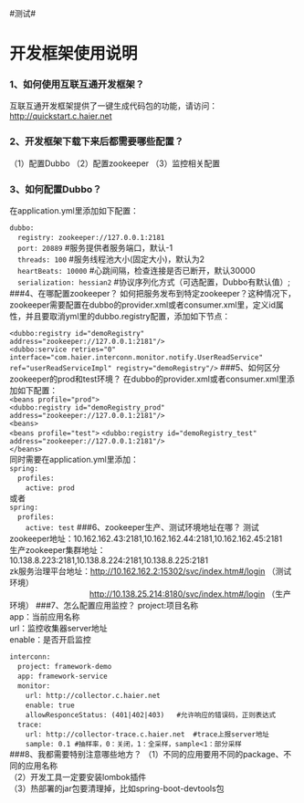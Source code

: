 #测试#

# 开发框架使用说明 #
### 1、如何使用互联互通开发框架？ ###
  互联互通开发框架提供了一键生成代码包的功能，请访问：http://quickstart.c.haier.net

### 2、开发框架下载下来后都需要哪些配置？ ###
（1）配置Dubbo
（2）配置zookeeper
（3）监控相关配置
### 3、如何配置Dubbo？
  在application.yml里添加如下配置：   

``dubbo:``  
&ensp;&ensp;``registry: zookeeper://127.0.0.1:2181``     
&ensp;&ensp;``port: 20889``     #服务提供者服务端口，默认-1   
&ensp;&ensp;``threads: 100``    #服务线程池大小(固定大小)，默认为2   
&ensp;&ensp;``heartBeats: 10000`` #心跳间隔，检查连接是否已断开，默认30000   
&ensp;&ensp;``serialization: hessian2``    #协议序列化方式（可选配置，Dubbo有默认值）;
###4、在哪配置zookeeper？
  如何把服务发布到特定zookeeper？这种情况下，zookeeper需要配置在dubbo的provider.xml或者consumer.xml里，定义id属性，并且要取消yml里的dubbo.registry配置，添加如下节点：   

``<dubbo:registry id="demoRegistry" address="zookeeper://127.0.0.1:2181"/>``   
``<dubbo:service retries="0" interface="com.haier.interconn.monitor.notify.UserReadService"
               ref="userReadServiceImpl" registry="demoRegistry"/>``
###5、如何区分zookeeper的prod和test环境？
在dubbo的provider.xml或者consumer.xml里添加如下配置：    
``<beans profile="prod">``   
``<dubbo:registry id="demoRegistry_prod" address="zookeeper://127.0.0.1:2181"/>``   
``<beans>``   
``<beans profile="test">``
``<dubbo:registry id="demoRegistry_test" address="zookeeper://127.0.0.1:2181"/>``  
``</beans>``   
同时需要在application.yml里添加：   
``spring:``  
&ensp;&ensp;``profiles:``   
&ensp;&ensp;&ensp;&ensp;``active: prod``  
或者  
``spring:``  
&ensp;&ensp;``profiles:``  
&ensp;&ensp;&ensp;&ensp;``active: test``
###6、zookeeper生产、测试环境地址在哪？
  测试zookeeper地址：10.162.162.43:2181,10.162.162.44:2181,10.162.162.45:2181   
  生产zookeeper集群地址：10.138.8.223:2181,10.138.8.224:2181,10.138.8.225:2181   
  zk服务治理平台地址：http://10.162.162.2:15302/svc/index.htm#/login （测试环境）   
&ensp;&ensp;&ensp;&ensp;&ensp;&ensp;&ensp;&ensp;&ensp;&ensp;&ensp;&ensp;&ensp;&ensp;&ensp;&ensp;&ensp;&ensp;&ensp;&ensp;http://10.138.25.214:8180/svc/index.htm#/login （生产环境）
###7、怎么配置应用监控？
  project:项目名称  
  app：当前应用名称  
  url：监控收集器server地址  
  enable：是否开启监控  
 
``interconn:``  
&ensp;&ensp;``project: framework-demo``  
&ensp;&ensp;``app: framework-service``  
&ensp;&ensp;``monitor:``  
&ensp;&ensp;&ensp;&ensp;``url: http://collector.c.haier.net``  
&ensp;&ensp;&ensp;&ensp;``enable: true``  
&ensp;&ensp;&ensp;&ensp;``allowResponceStatus: (401|402|403)   #允许响应的错误码，正则表达式``  
&ensp;&ensp;``trace:``  
&ensp;&ensp;&ensp;&ensp;``url: http://collector-trace.c.haier.net  #trace上报server地址``  
&ensp;&ensp;&ensp;&ensp;``sample: 0.1 #抽样率，0：关闭，1：全采样，sample<1：部分采样``  
###8、我都需要特别注意哪些地方？
（1）不同的应用要用不同的package、不同的应用名称   
（2）开发工具一定要安装lombok插件   
（3）热部署的jar包要清理掉，比如spring-boot-devtools包